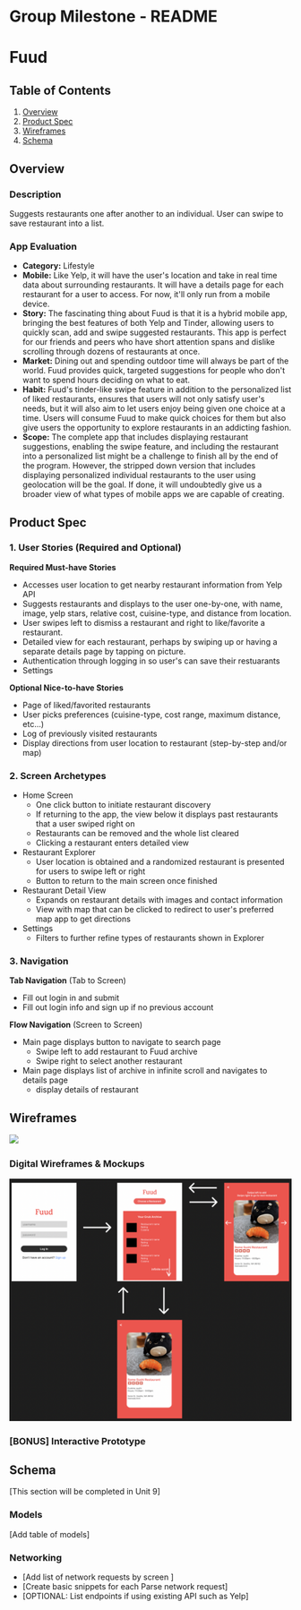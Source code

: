 Group Milestone - README
===

# Fuud
 
## Table of Contents
1. [Overview](#Overview)
1. [Product Spec](#Product-Spec)
1. [Wireframes](#Wireframes)
2. [Schema](#Schema)

## Overview
### Description
Suggests restaurants one after another to an individual. User can swipe to save restaurant into a list.

### App Evaluation
- **Category:** Lifestyle 
- **Mobile:** Like Yelp, it will have the user's location and take in real time data about surrounding restaurants. It will have a details page for each restaurant for a user to access. For now, it'll only run from a mobile device. 
- **Story:** The fascinating thing about Fuud is that it is a hybrid mobile app, bringing the best features of both Yelp and Tinder, allowing users to quickly scan, add and swipe suggested restaurants. This app is perfect for our friends and peers who have short attention spans and dislike scrolling through dozens of restaurants at once. 
- **Market:** Dining out and spending outdoor time will always be part of the world. Fuud provides quick, targeted suggestions for people who don't want to spend hours deciding on what to eat. 
- **Habit:** Fuud's tinder-like swipe feature in addition to the personalized list of liked restaurants, ensures that users will not only satisfy user's needs, but it will also aim to let users enjoy being given one choice at a time. Users will consume Fuud to make quick choices for them but also give users the opportunity to explore restaurants in an addicting fashion.
- **Scope:** The complete app that includes displaying restaurant suggestions, enabling the swipe feature, and including the restaurant into a personalized list might be a challenge to finish all by the end of the program. However, the stripped down version that includes displaying personalized individual restaurants to the user using geolocation will be the goal. If done, it will undoubtedly give us a broader view of what types of mobile apps we are capable of creating. 

## Product Spec

### 1. User Stories (Required and Optional)

**Required Must-have Stories**

* Accesses user location to get nearby restaurant information from Yelp API
* Suggests restaurants and displays to the user one-by-one, with name, image, yelp stars, relative cost, cuisine-type, and distance from location.
* User swipes left to dismiss a restaurant and right to like/favorite a restaurant.
* Detailed view for each restaurant, perhaps by swiping up or having a separate details page by tapping on picture.
* Authentication through logging in so user's can save their restuarants
* Settings

**Optional Nice-to-have Stories**

* Page of liked/favorited restaurants
* User picks preferences (cuisine-type, cost range, maximum distance, etc...)
* Log of previously visited restaurants
* Display directions from user location to restaurant (step-by-step and/or map)

### 2. Screen Archetypes

* Home Screen
   * One click button to initiate restaurant discovery
   * If returning to the app, the view below it displays past restaurants that a user swiped right on
   * Restaurants can be removed and the whole list cleared 
   * Clicking a restaurant enters detailed view
* Restaurant Explorer
   * User location is obtained and a randomized restaurant is presented for users to swipe left or right
   * Button to return to the main screen once finished 
* Restaurant Detail View
   * Expands on restaurant details with images and contact information
   * View with map that can be clicked to redirect to user's preferred map app to get directions
* Settings 
   * Filters to further refine types of restaurants shown in Explorer
   

### 3. Navigation

**Tab Navigation** (Tab to Screen)

* Fill out login in and submit
* Fill out login info and sign up if no previous account

**Flow Navigation** (Screen to Screen)

* Main page displays button to navigate to search page
   * Swipe left to add restaurant to Fuud archive
   * Swipe right to select another restaurant
* Main page displays list of archive in infinite scroll and navigates to details page
   * display details of restaurant 

## Wireframes
<img src="images/wireframe.png" width=500px>

### Digital Wireframes & Mockups
<img src="images/digitalwireframe.png" width=600px>

### [BONUS] Interactive Prototype

## Schema 
[This section will be completed in Unit 9]
### Models
[Add table of models]
### Networking
- [Add list of network requests by screen ]
- [Create basic snippets for each Parse network request]
- [OPTIONAL: List endpoints if using existing API such as Yelp]
